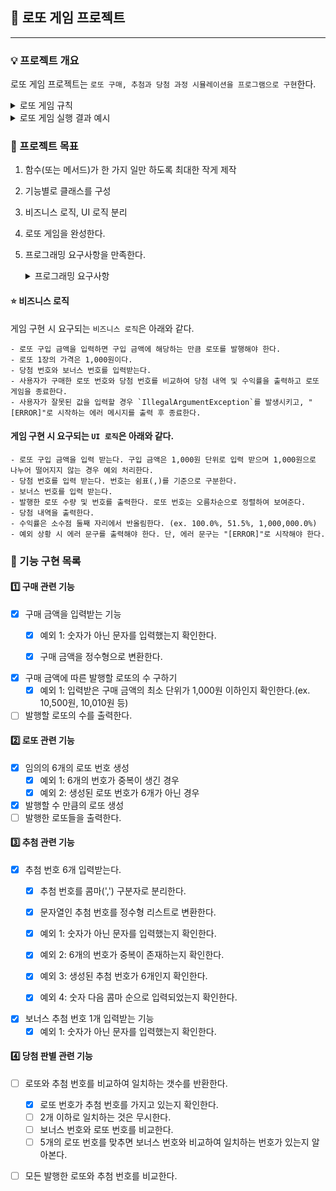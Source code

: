 ## 📌 로또 게임 프로젝트

---

### 💡 프로젝트 개요

로또 게임 프로젝트는 ```로또 구매, 추첨과 당첨 과정 시뮬레이션을 프로그램으로 구현```한다.  
<details>
<summary>로또 게임 규칙</summary>

#### 로또 게임은 ```아래와 같은 규칙```으로 진행된다.  
```
- 로또 번호의 숫자 범위는 1~45까지이다.
- 1개의 로또를 발행할 때 중복되지 않는 6개의 숫자를 뽑는다.
- 당첨 번호 추첨 시 중복되지 않는 숫자 6개와 보너스 번호 1개를 뽑는다.
- 당첨은 1등부터 5등까지 있다. 당첨 기준과 금액은 아래와 같다.
    - 1등: 6개 번호 일치 / 2,000,000,000원
    - 2등: 5개 번호 + 보너스 번호 일치 / 30,000,000원
    - 3등: 5개 번호 일치 / 1,500,000원
    - 4등: 4개 번호 일치 / 50,000원
    - 5등: 3개 번호 일치 / 5,000원
```
</details>

<details>
<summary>로또 게임 실행 결과 예시</summary>

#### 실행 결과 예시

```
구입금액을 입력해 주세요.
8000

8개를 구매했습니다.
[8, 21, 23, 41, 42, 43] 
[3, 5, 11, 16, 32, 38] 
[7, 11, 16, 35, 36, 44] 
[1, 8, 11, 31, 41, 42] 
[13, 14, 16, 38, 42, 45] 
[7, 11, 30, 40, 42, 43] 
[2, 13, 22, 32, 38, 45] 
[1, 3, 5, 14, 22, 45]

당첨 번호를 입력해 주세요.
1,2,3,4,5,6

보너스 번호를 입력해 주세요.
7

당첨 통계
---
3개 일치 (5,000원) - 1개
4개 일치 (50,000원) - 0개
5개 일치 (1,500,000원) - 0개
5개 일치, 보너스 볼 일치 (30,000,000원) - 0개
6개 일치 (2,000,000,000원) - 0개
총 수익률은 62.5%입니다.
```
</details>

### 🚩 프로젝트 목표
1. 함수(또는 메서드)가 한 가지 일만 하도록 최대한 작게 제작 
2. 기능별로 클래스를 구성
3. 비즈니스 로직, UI 로직 분리
4. 로또 게임을 완성한다. 
5. 프로그래밍 요구사항을 만족한다.
   <details>
    <summary>프로그래밍 요구사항</summary>
   
    ## 🎯 프로그래밍 요구 사항
   - JDK 11 버전에서 실행 가능해야 한다. **JDK 11에서 정상적으로 동작하지 않을 경우 0점 처리한다.**
   - 프로그램 실행의 시작점은 `Application`의 `main()`이다.
   - `build.gradle` 파일을 변경할 수 없고, 외부 라이브러리를 사용하지 않는다.
   - [Java 코드 컨벤션](https://github.com/woowacourse/woowacourse-docs/tree/master/styleguide/java) 가이드를 준수하며 프로그래밍한다.
   - 프로그램 종료 시 `System.exit()`를 호출하지 않는다.
   - 프로그램 구현이 완료되면 `ApplicationTest`의 모든 테스트가 성공해야 한다. **테스트가 실패할 경우 0점 처리한다.**
   - 프로그래밍 요구 사항에서 달리 명시하지 않는 한 파일, 패키지 이름을 수정하거나 이동하지 않는다.
   - indent(인덴트, 들여쓰기) depth를 3이 넘지 않도록 구현한다. 2까지만 허용한다.
       - 예를 들어 while문 안에 if문이 있으면 들여쓰기는 2이다.
       - 힌트: indent(인덴트, 들여쓰기) depth를 줄이는 좋은 방법은 함수(또는 메서드)를 분리하면 된다.
   - 3항 연산자를 쓰지 않는다.
   - 함수(또는 메서드)가 한 가지 일만 하도록 최대한 작게 만들어라.
   - JUnit 5와 AssertJ를 이용하여 본인이 정리한 기능 목록이 정상 동작함을 테스트 코드로 확인한다.

    ### 추가된 요구 사항

   - 함수(또는 메서드)의 길이가 15라인을 넘어가지 않도록 구현한다.
       - 함수(또는 메서드)가 한 가지 일만 잘 하도록 구현한다.
     - else 예약어를 쓰지 않는다.
         - 힌트: if 조건절에서 값을 return하는 방식으로 구현하면 else를 사용하지 않아도 된다.
         - else를 쓰지 말라고 하니 switch/case로 구현하는 경우가 있는데 switch/case도 허용하지 않는다.
     - Java Enum을 적용한다.
     - 도메인 로직에 단위 테스트를 구현해야 한다. 단, UI(System.out, System.in, Scanner) 로직은 제외한다.
         - 핵심 로직을 구현하는 코드와 UI를 담당하는 로직을 분리해 구현한다.
         - 단위 테스트 작성이 익숙하지 않다면 `test/java/lotto/LottoTest`를 참고하여 학습한 후 테스트를 구현한다.
         </details>

#### ⭐ 비즈니스 로직
게임 구현 시 요구되는 ```비즈니스 로직```은 아래와 같다.

    - 로또 구입 금액을 입력하면 구입 금액에 해당하는 만큼 로또를 발행해야 한다.
    - 로또 1장의 가격은 1,000원이다.
    - 당첨 번호와 보너스 번호를 입력받는다.
    - 사용자가 구매한 로또 번호와 당첨 번호를 비교하여 당첨 내역 및 수익률을 출력하고 로또 게임을 종료한다.
    - 사용자가 잘못된 값을 입력할 경우 `IllegalArgumentException`를 발생시키고, "[ERROR]"로 시작하는 에러 메시지를 출력 후 종료한다.

#### 게임 구현 시 요구되는 ```UI 로직```은 아래와 같다.

    - 로또 구입 금액을 입력 받는다. 구입 금액은 1,000원 단위로 입력 받으며 1,000원으로 나누어 떨어지지 않는 경우 예외 처리한다.
    - 당첨 번호를 입력 받는다. 번호는 쉼표(,)를 기준으로 구분한다.
    - 보너스 번호를 입력 받는다.
    - 발행한 로또 수량 및 번호를 출력한다. 로또 번호는 오름차순으로 정렬하여 보여준다.
    - 당첨 내역을 출력한다.
    - 수익률은 소수점 둘째 자리에서 반올림한다. (ex. 100.0%, 51.5%, 1,000,000.0%)
    - 예외 상황 시 에러 문구를 출력해야 한다. 단, 에러 문구는 "[ERROR]"로 시작해야 한다.


### 🔅 기능 구현 목록

#### 1️⃣ 구매 관련 기능

  - [X] 구매 금액을 입력받는 기능
    - [X] 예외 1: 숫자가 아닌 문자를 입력했는지 확인한다.
    - [X] 구매 금액을 정수형으로 변환한다.<br>


  - [X] 구매 금액에 따른 발행할 로또의 수 구하기
    - [X] 예외 1: 입력받은 구매 금액의 최소 단위가 1,000원 이하인지 확인한다.(ex. 10,500원, 10,010원 등)
  - [ ] 발행할 로또의 수를 출력한다.

#### 2️⃣  로또 관련 기능
- [X] 임의의 6개의 로또 번호 생성
  - [X] 예외 1: 6개의 번호가 중복이 생긴 경우
  - [X] 예외 2: 생성된 로또 번호가 6개가 아닌 경우
- [X] 발행할 수 만큼의 로또 생성
- [ ] 발행한 로또들을 출력한다.

#### 3️⃣  추첨 관련 기능
- [X] 추첨 번호 6개 입력받는다.
  - [X] 추첨 번호를 콤마(',') 구분자로 분리한다.
  - [X] 문자열인 추첨 번호를 정수형 리스트로 변환한다.
  - [X] 예외 1: 숫자가 아닌 문자를 입력했는지 확인한다.
  - [X] 예외 2: 6개의 번호가 중복이 존재하는지 확인한다.
  - [X] 예외 3: 생성된 추첨 번호가 6개인지 확인한다.
  - [X] 예외 4: 숫자 다음 콤마 순으로 입력되었는지 확인한다.<br>


- [X] 보너스 추첨 번호 1개 입력받는 기능
  - [X] 예외 1: 숫자가 아닌 문자를 입력했는지 확인한다.

#### 4️⃣  당첨 판별 관련 기능
- [ ] 로또와 추첨 번호를 비교하여 일치하는 갯수를 반환한다.
  - [X] 로또 번호가 추첨 번호를 가지고 있는지 확인한다.
  - [ ] 2개 이하로 일치하는 것은 무시한다.
  - [ ] 보너스 번호와 로또 번호를 비교한다.
  - [ ] 5개의 로또 번호를 맞추면 보너스 번호와 비교하여 일치하는 번호가 있는지 알아본다.
- [ ] 모든 발행한 로또와 추첨 번호를 비교한다.

